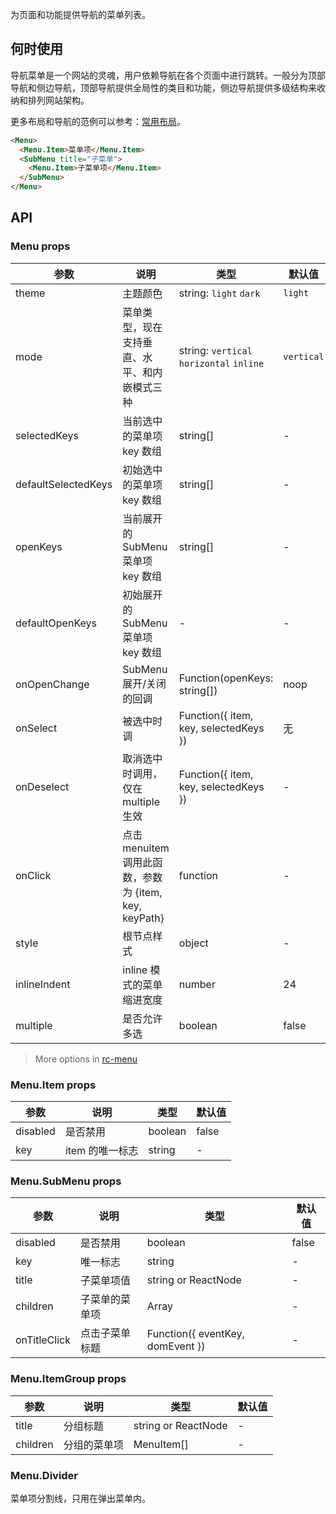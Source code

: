 为页面和功能提供导航的菜单列表。

## 何时使用

导航菜单是一个网站的灵魂，用户依赖导航在各个页面中进行跳转。一般分为顶部导航和侧边导航，顶部导航提供全局性的类目和功能，侧边导航提供多级结构来收纳和排列网站架构。

更多布局和导航的范例可以参考：[常用布局](/docs/spec/layout)。

```html
<Menu>
  <Menu.Item>菜单项</Menu.Item>
  <SubMenu title="子菜单">
    <Menu.Item>子菜单项</Menu.Item>
  </SubMenu>
</Menu>
```

## API

### Menu props

| 参数     | 说明           | 类型     | 默认值       |
|----------|---------------|----------|--------------|
| theme    | 主题颜色 | string: `light` `dark` | `light` |
| mode | 菜单类型，现在支持垂直、水平、和内嵌模式三种 | string: `vertical` `horizontal` `inline` | `vertical` |
| selectedKeys | 当前选中的菜单项 key 数组 | string[] |  -    |
| defaultSelectedKeys | 初始选中的菜单项 key 数组 | string[] |  -    |
| openKeys | 当前展开的 SubMenu 菜单项 key 数组 | string[] | - |
| defaultOpenKeys | 初始展开的 SubMenu 菜单项 key 数组 |-  |  -    |
| onOpenChange | SubMenu 展开/关闭的回调 | Function(openKeys: string[]) | noop |
| onSelect | 被选中时调 | Function({ item, key, selectedKeys }) | 无   |
| onDeselect | 取消选中时调用，仅在 multiple 生效 | Function({ item, key, selectedKeys }) | - |
| onClick | 点击 menuitem 调用此函数，参数为 {item, key, keyPath} | function | - |
| style | 根节点样式 | object | - |
| inlineIndent | inline 模式的菜单缩进宽度 | number | 24 |
| multiple | 是否允许多选 | boolean | false |

> More options in [rc-menu](https://github.com/react-component/menu#api)

### Menu.Item props

| 参数     | 说明           | 类型     | 默认值       |
|----------|----------------|----------|--------------|
| disabled    | 是否禁用 | boolean   |  false  |
| key   | item 的唯一标志 |  string | -	 |

### Menu.SubMenu props

| 参数     | 说明           | 类型     | 默认值       |
|----------|----------------|----------|--------------|
| disabled    | 是否禁用 | boolean   |  false  |
| key | 唯一标志 |  string | - |
| title    | 子菜单项值 | string or ReactNode |  - |
| children | 子菜单的菜单项 | Array<MenuItem or SubMenu> | - |
| onTitleClick | 点击子菜单标题 | Function({ eventKey, domEvent }) | - |

### Menu.ItemGroup props

| 参数     | 说明           | 类型     | 默认值       |
|----------|----------------|----------|--------------|
| title    | 分组标题       | string or  ReactNode |  -  |
| children | 分组的菜单项    | MenuItem[] | - |

### Menu.Divider

菜单项分割线，只用在弹出菜单内。
